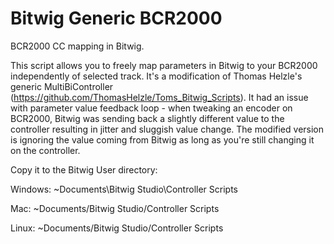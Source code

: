 # Bitwig Generic BCR2000
BCR2000 CC mapping in Bitwig.

This script allows you to freely map parameters in Bitwig to your BCR2000 independently of selected track. 
It's a modification of Thomas Helzle's generic MultiBiController (https://github.com/ThomasHelzle/Toms_Bitwig_Scripts).
It had an issue with parameter value feedback loop - when tweaking an encoder on BCR2000, 
Bitwig was sending back a slightly different value to the controller resulting in jitter and sluggish value change.
The modified version is ignoring the value coming from Bitwig as long as you're still changing it on the controller.

Copy it to the Bitwig User directory: 

Windows: ~Documents\Bitwig Studio\Controller Scripts 

Mac: ~Documents/Bitwig Studio/Controller Scripts 

Linux: ~Documents/Bitwig Studio/Controller Scripts
